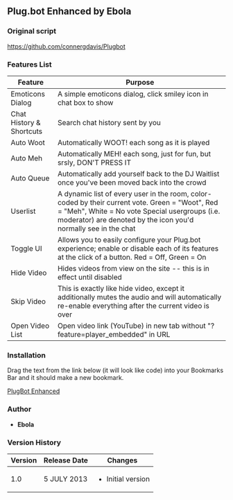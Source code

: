 ## Plug.bot Enhanced by Ebola

### Original script ###
<a href="https://github.com/connergdavis/Plugbot">https://github.com/connergdavis/Plugbot</a>

### Features List ###
Feature | Purpose
--------|--------
Emoticons Dialog | A simple emoticons dialog, click smiley icon in chat box to show
Chat History & Shortcuts | Search chat history sent by you
Auto Woot | Automatically WOOT! each song as it is played
Auto Meh | Automatically MEH! each song, just for fun, but srsly, DON'T PRESS IT
Auto Queue | Automatically add yourself back to the DJ Waitlist once you've been moved back into the crowd
Userlist | A dynamic list of every user in the room, color-coded by their current vote.  Green = "Woot", Red = "Meh", White = No vote  Special usergroups (i.e. moderator) are denoted by the icon you'd normally see in the chat
Toggle UI | Allows you to easily configure your Plug.bot experience;  enable or disable each of its features at the click of a button.  Red = Off, Green = On
Hide Video | Hides videos from view on the site -- this is in effect until disabled
Skip Video | This is exactly like hide video, except it additionally mutes the audio and will automatically re-enable everything after the current video is over
Open Video List | Open video link (YouTube) in new tab without "?feature=player_embedded" in URL

### Installation ###
Drag the text from the link below (it will look like code) into your Bookmarks Bar and it should make a new bookmark.

<a href="javascript:%20(function%20()%20{%20%20var%20jsCode%20=%20document.createElement('script');%20jsCode.setAttribute('id',%20'plugbot-js');%20jsCode.setAttribute('src',%20'https://raw.github.com/ebola777/Plugbot-Enhanced-by-Ebola/master/script/main.min.js');%20document.body.appendChild(jsCode);%20}());">PlugBot Enhanced</a>

### Author ###
+ <strong>Ebola</strong>

### Version History ###
Version | Release Date | Changes
--------|--------------|--------
1.0 | 5 JULY 2013 | <ul><li>Initial version</li></ul>
